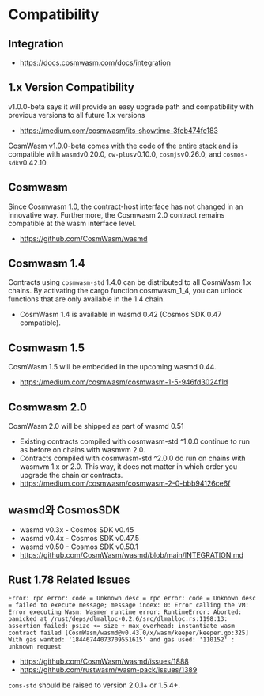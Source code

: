 # Compatibility
## Integration
- https://docs.cosmwasm.com/docs/integration

## 1.x Version Compatibility
v1.0.0-beta says it will provide an easy upgrade path and compatibility with previous versions to all future 1.x versions
- https://medium.com/cosmwasm/its-showtime-3feb474fe183

CosmWasm v1.0.0-beta comes with the code of the entire stack and is compatible with `wasmd`v0.20.0, `cw-plus`v0.10.0, `cosmjs`v0.26.0, and `cosmos-sdk`v0.42.10.

## Cosmwasm
Since Cosmwasm 1.0, the contract-host interface has not changed in an innovative way. Furthermore, the Cosmwasm 2.0 contract remains compatible at the wasm interface level.
- https://github.com/CosmWasm/wasmd

## Cosmwasm 1.4
Contracts using `cosmwasm-std` 1.4.0 can be distributed to all CosmWasm 1.x chains. By activating the cargo function cosmwasm_1_4, you can unlock functions that are only available in the 1.4 chain.
- CosmWasm 1.4 is available in wasmd 0.42 (Cosmos SDK 0.47 compatible).

## Cosmwasm 1.5
CosmWasm 1.5 will be embedded in the upcoming wasmd 0.44.
- https://medium.com/cosmwasm/cosmwasm-1-5-946fd3024f1d

## Cosmwasm 2.0
CosmWasm 2.0 will be shipped as part of wasmd 0.51
- Existing contracts compiled with cosmwasm-std ^1.0.0 continue to run as before on chains with wasmvm 2.0.
- Contracts compiled with cosmwasm-std ^2.0.0 do run on chains with wasmvm 1.x or 2.0. This way, it does not matter in which order you upgrade the chain or contracts.
- https://medium.com/cosmwasm/cosmwasm-2-0-bbb94126ce6f

## wasmd와 CosmosSDK
- wasmd v0.3x - Cosmos SDK v0.45
- wasmd v0.4x - Cosmos SDK v0.47.5
- wasmd v0.50 - Cosmos SDK v0.50.1
- https://github.com/CosmWasm/wasmd/blob/main/INTEGRATION.md



## Rust 1.78 Related Issues
```
Error: rpc error: code = Unknown desc = rpc error: code = Unknown desc = failed to execute message; message index: 0: Error calling the VM: Error executing Wasm: Wasmer runtime error: RuntimeError: Aborted: panicked at /rust/deps/dlmalloc-0.2.6/src/dlmalloc.rs:1198:13:
assertion failed: psize <= size + max_overhead: instantiate wasm contract failed [CosmWasm/wasmd@v0.43.0/x/wasm/keeper/keeper.go:325] With gas wanted: '18446744073709551615' and gas used: '110152' : unknown request
```
- https://github.com/CosmWasm/wasmd/issues/1888
- https://github.com/rustwasm/wasm-pack/issues/1389

`coms-std` should be raised to version 2.0.1+ or 1.5.4+.